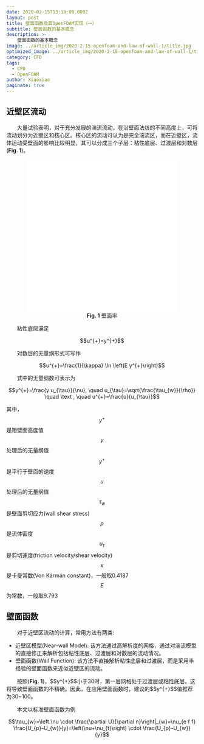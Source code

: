 ```yaml
---
date: 2020-02-15T13:18:00.000Z
layout: post
title: 壁面函数及其OpenFOAM实现（一）
subtitle: 壁面函数的基本概念
description: >-
    壁面函数的基本概念
image: ../article_img/2020-2-15-openfoam-and-law-of-wall-1/title.jpg
optimized_image: ../article_img/2020-2-15-openfoam-and-law-of-wall-1/title.jpg
category: CFD
tags:
  - CFD
  - OpenFOAM
author: Xiaoxiao
paginate: true
---
```

## 近壁区流动
<p style="text-indent:2em">大量试验表明，对于充分发展的湍流流动，在沿壁面法线的不同高度上，可将流动划分为近壁区和核心区。核心区的流动可认为是完全湍流区，而在近壁区，流体运动受壁面的影响比较明显，其可以分成三个子层：粘性底层、过渡层和对数层(<b>Fig. 1</b>)。</p>
<center><embed src="../article_img/2020-2-15-openfoam-and-law-of-wall-1/law_of_the_wall.svg" style="display:block;width:400px;height:400px" /></center>
<center><b>Fig. 1</b> 壁面率</center>

<p style="text-indent:2em">粘性底层满足</p>
<center>$$u^{+}=y^{+}$$</center>
<p style="text-indent:2em">对数层的无量纲形式可写作</p>
<center>$$u^{+}=\frac{1}{\kappa} \ln \left(E y^{+}\right)$$</center>
<p style="text-indent:2em">式中的无量纲数可表示为</p>
<center>$$y^{+}=\frac{y u_{\tau}}{\nu}, \quad u_{\tau}=\sqrt{\frac{\tau_{w}}{\rho}} \quad \text , \quad u^{+}=\frac{u}{u_{\tau}}$$</center>

其中，<br>
$$y^{+}$$  是距壁面高度值$$y$$处理后的无量纲值<br>
$$y^{+}$$  是平行于壁面的速度$$u$$处理后的无量纲值<br>
$$\tau_{w}$$  是壁面剪切应力(wall shear stress)<br>
$$\rho$$  是流体密度<br>
$$u_{\tau}$$  是剪切速度(friction velocity/shear velocity)<br>
$$\kappa$$  是卡曼常数(Von Kármán constant)，一般取0.4187<br>
$$E$$  为常数，一般取9.793<br>

## 壁面函数
<p style="text-indent:2em">对于近壁区流动的计算，常用方法有两类:</p>

* 近壁区模型(Near-wall Model): 该方法通过高解析度的网格，通过对湍流模型的直接修正来解析包括粘性底层、过渡层和对数层的流动情况。
* 壁面函数(Wall Function): 该方法不直接解析粘性底层和过渡层，而是采用半经验的壁面函数来近似近壁区的流动。

<p style="text-indent:2em">按照(<b>Fig. 1</b>)，$$y^{+}$$小于30时，第一层网格处于过渡层或粘性底层。这将导致壁面函数的不精确。因此，在应用壁面函数时，建议的$$y^{+}$$值推荐为30~100。</p>
<p style="text-indent:2em">本文以标准壁面函数为例</p>
<center>$$\tau_{w}=\left.\nu \cdot \frac{\partial U}{\partial n}\right|_{w}=\nu_{e f f} \frac{U_{p}-U_{w}}{y}=\left(\nu+\nu_{t}\right) \cdot \frac{U_{p}-U_{w}}{y}$$</center>
